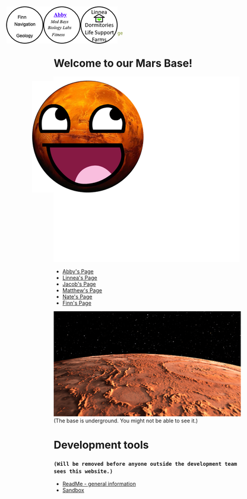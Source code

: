 ```yaml
---
layout: default
title: Mars Base Main Page
---
```


# Welcome to our Mars Base!
![](transparentblock.png)


<IMG STYLE="position:absolute; TOP:235px; LEFT:170px" SRC="AwesomeMars-small.png">
<IMG STYLE="position:absolute; TOP:35px; LEFT:100px" SRC="finnbutton.png">
<IMG STYLE="position:absolute; TOP:35px; LEFT:200px" SRC="button_abby.png">
<IMG STYLE="position:absolute; TOP:35px; LEFT:300px" SRC="button_linnea.png">


- [Abby's Page](AB_page.md)
- [Linnea's Page](Linnea-main.md)
- [Jacob's Page](Jacobmain.md)
- [Matthew's Page](mattspage.md)
- [Nate's Page](Nates_page.md)
- [Finn's Page](finn-main.md)

![Mars panorama](shutterstock_1041249343.jpg)
(The base is underground. You might not be able to see it.)

# Development tools
### `(Will be removed before anyone outside the development team sees this website.)`
- [ReadMe - general information](README.md)
- [Sandbox](sandbox.md)
